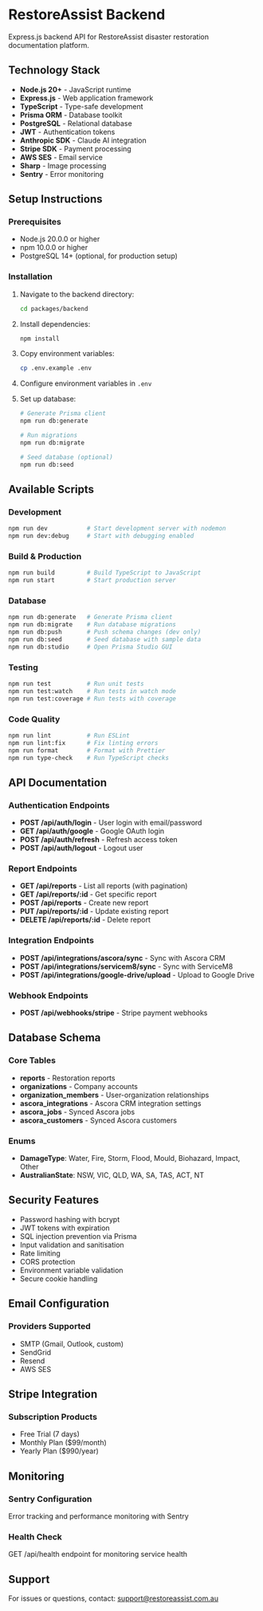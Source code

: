 # RestoreAssist Backend

Express.js backend API for RestoreAssist disaster restoration documentation platform.

## Technology Stack

- **Node.js 20+** - JavaScript runtime
- **Express.js** - Web application framework
- **TypeScript** - Type-safe development
- **Prisma ORM** - Database toolkit
- **PostgreSQL** - Relational database
- **JWT** - Authentication tokens
- **Anthropic SDK** - Claude AI integration
- **Stripe SDK** - Payment processing
- **AWS SES** - Email service
- **Sharp** - Image processing
- **Sentry** - Error monitoring

## Setup Instructions

### Prerequisites

- Node.js 20.0.0 or higher
- npm 10.0.0 or higher
- PostgreSQL 14+ (optional, for production setup)

### Installation

1. Navigate to the backend directory:
   ```bash
   cd packages/backend
   ```

2. Install dependencies:
   ```bash
   npm install
   ```

3. Copy environment variables:
   ```bash
   cp .env.example .env
   ```

4. Configure environment variables in `.env`

5. Set up database:
   ```bash
   # Generate Prisma client
   npm run db:generate
   
   # Run migrations
   npm run db:migrate
   
   # Seed database (optional)
   npm run db:seed
   ```

## Available Scripts

### Development
```bash
npm run dev           # Start development server with nodemon
npm run dev:debug     # Start with debugging enabled
```

### Build & Production
```bash
npm run build         # Build TypeScript to JavaScript
npm run start         # Start production server
```

### Database
```bash
npm run db:generate   # Generate Prisma client
npm run db:migrate    # Run database migrations
npm run db:push       # Push schema changes (dev only)
npm run db:seed       # Seed database with sample data
npm run db:studio     # Open Prisma Studio GUI
```

### Testing
```bash
npm run test          # Run unit tests
npm run test:watch    # Run tests in watch mode
npm run test:coverage # Run tests with coverage
```

### Code Quality
```bash
npm run lint          # Run ESLint
npm run lint:fix      # Fix linting errors
npm run format        # Format with Prettier
npm run type-check    # Run TypeScript checks
```

## API Documentation

### Authentication Endpoints

- **POST /api/auth/login** - User login with email/password
- **GET /api/auth/google** - Google OAuth login
- **POST /api/auth/refresh** - Refresh access token
- **POST /api/auth/logout** - Logout user

### Report Endpoints

- **GET /api/reports** - List all reports (with pagination)
- **GET /api/reports/:id** - Get specific report
- **POST /api/reports** - Create new report
- **PUT /api/reports/:id** - Update existing report
- **DELETE /api/reports/:id** - Delete report

### Integration Endpoints

- **POST /api/integrations/ascora/sync** - Sync with Ascora CRM
- **POST /api/integrations/servicem8/sync** - Sync with ServiceM8
- **POST /api/integrations/google-drive/upload** - Upload to Google Drive

### Webhook Endpoints

- **POST /api/webhooks/stripe** - Stripe payment webhooks

## Database Schema

### Core Tables

- **reports** - Restoration reports
- **organizations** - Company accounts
- **organization_members** - User-organization relationships
- **ascora_integrations** - Ascora CRM integration settings
- **ascora_jobs** - Synced Ascora jobs
- **ascora_customers** - Synced Ascora customers

### Enums

- **DamageType**: Water, Fire, Storm, Flood, Mould, Biohazard, Impact, Other
- **AustralianState**: NSW, VIC, QLD, WA, SA, TAS, ACT, NT

## Security Features

- Password hashing with bcrypt
- JWT tokens with expiration
- SQL injection prevention via Prisma
- Input validation and sanitisation
- Rate limiting
- CORS protection
- Environment variable validation
- Secure cookie handling

## Email Configuration

### Providers Supported
- SMTP (Gmail, Outlook, custom)
- SendGrid
- Resend
- AWS SES

## Stripe Integration

### Subscription Products
- Free Trial (7 days)
- Monthly Plan ($99/month)
- Yearly Plan ($990/year)

## Monitoring

### Sentry Configuration
Error tracking and performance monitoring with Sentry

### Health Check
GET /api/health endpoint for monitoring service health

## Support

For issues or questions, contact: support@restoreassist.com.au

